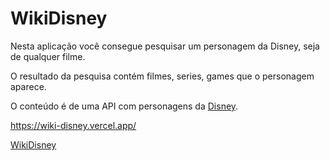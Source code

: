 # WikiDisney

Nesta aplicação você consegue pesquisar um personagem da Disney, seja de qualquer filme.

O resultado da pesquisa contém filmes, series, games que o personagem aparece.

O conteúdo é de uma API com personagens da [Disney](https://disneyapi.dev/).

https://wiki-disney.vercel.app/

[WikiDisney](wikidisney.png)